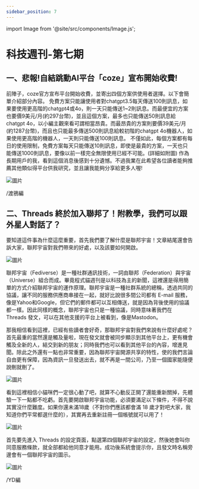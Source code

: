 ```yaml
---
sidebar_position: 7
---
```


import Image from '@site/src/components/Image.js';

# 科技週刊-第七期

## 一、悲報!自結跳動AI平台「coze」宣布開始收費!

前陣子，coze官方宣布平台開始收費，並寄出四個方案供使用者選擇。以下會簡單介紹部分內容。
免費方案只能讓使用者對chatgpt3.5每天傳送100則訊息，如果要使用更高階的chatgpt4或4o，則一天只能傳送1~2則訊息。而最便宜的方案也要價9美元/月(約297台幣)，並且這個方案，最多也只能傳送50則訊息給chatgpt 4o，以小編主觀來看可謂相當昂貴。而最昂貴的方案則要價39美元/月(約1287台幣)，而且也只能最多傳送500則訊息給較初階的chatgpt 4o機器人，如果使用更高階的機器人，一天則只能傳送100則訊息。 
不僅如此，每個方案都有每日的使用限制，免費方案每天只能傳送10則訊息，即使是最貴的方案，一天也只能傳送1000則訊息，要像以前一樣完全無限使用已經不可能。(詳細如附圖)
作為長期用戶的我，看到這個消息後感到十分遺憾。不過我業在此希望各位讀者能夠推薦其他類似得平台供我研究，並且讓我能夠分享給更多人喔!

<Image path="/technews/7/1.png" alt="圖片" />

/渡鴉編

## 二、Threads 終於加入聯邦了！附教學，我們可以跟外星人對話了？

要知道這件事為什麼這麼重要，首先我們要了解什麼是聯邦宇宙！文章結尾還會告訴大家，聯邦宇宙對我們帶來的好處，以及該要如何開啟。

<Image path="/technews/7/2.png" alt="圖片" />

聯邦宇宙（Fediverse）是一種社群通訊技術，一詞由聯邦（Federation）與宇宙（Universe）組合而成。畢竟程式貓週刊是以科技為主的新聞，這裡還是得用簡單的方式介紹聯邦宇宙的運作原理。聯邦宇宙是一種社群系統的總稱，透過共同的協議，讓不同的服務供應商串接在一起，就好比說很多間公司都有 E-mail 服務，像是Yahoo和Google，但它們的郵件都可以互相傳送，就是因為背後使用的協議都一樣。因此同樣的概念，聯邦宇宙也只是一種協議，同時意味著我們在 Threads 發文，可以在其他支援的平台上被看到，像是Mastodon。

那我相信看到這裡，已經有些讀者會好奇，那聯邦宇宙對我們來說有什麼好處呢？首先最重的當然還是觸及量啦，現在發文就會被同步顯示到其他平台上，更有機會觸及全新的人，結交到新的朋友；同時我們也可以看到其他平台的內容，增進見聞。除此之外還有一點也非常重要，因為聯邦宇宙開源共享的特性，使的我們言論自由更有保障，因為資訊一旦發送出去，就不再是一間公司，乃至一個國家能隨便說刪就刪了。

<Image path="/technews/7/3.png" alt="圖片" />

看到這裡相信小貓咪們一定很心動了吧，就算不心動反正開了還能重新關掉，先體驗一下一點都不吃虧。首先要開啟聯邦宇宙功能，必須要滿足以下條件，不得不說其實沒什麼難度。如果你還未滿18歲（不對你們應該都會滿 18 歲才對吧大家，我知道你們平常都選什麼的），其實再去重新註冊一個帳號就可以用了！

<Image path="/technews/7/4.png" alt="圖片" />

首先要先進入 Threads 的設定頁面，點選第四個聯邦宇宙的設定，然後她會叫你同意服務條款，就全部都給他同意才能用。成功後系統會提示你，且發文時名稱旁邊會有一個聯邦宇宙的圖示。

<Image path="/technews/7/5.png" alt="圖片" />

/YD編
